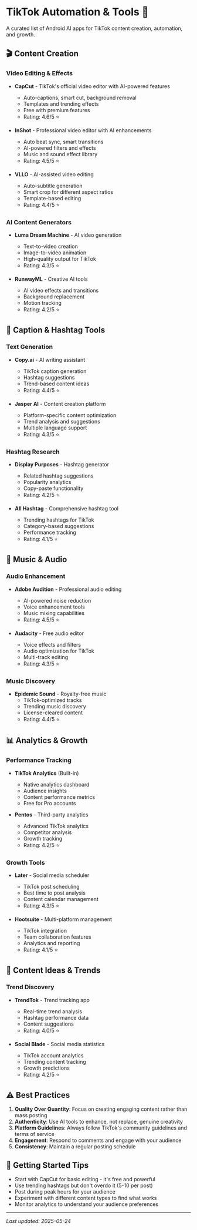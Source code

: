 # TikTok Automation & Tools 📱

A curated list of Android AI apps for TikTok content creation, automation, and growth.

## 🎬 Content Creation

### Video Editing & Effects
- **CapCut** - TikTok's official video editor with AI-powered features
  - Auto-captions, smart cut, background removal
  - Templates and trending effects
  - Free with premium features
  - Rating: 4.6/5 ⭐

- **InShot** - Professional video editor with AI enhancements
  - Auto beat sync, smart transitions
  - AI-powered filters and effects
  - Music and sound effect library
  - Rating: 4.5/5 ⭐

- **VLLO** - AI-assisted video editing
  - Auto-subtitle generation
  - Smart crop for different aspect ratios
  - Template-based editing
  - Rating: 4.4/5 ⭐

### AI Content Generators
- **Luma Dream Machine** - AI video generation
  - Text-to-video creation
  - Image-to-video animation
  - High-quality output for TikTok
  - Rating: 4.3/5 ⭐

- **RunwayML** - Creative AI tools
  - AI video effects and transitions
  - Background replacement
  - Motion tracking
  - Rating: 4.2/5 ⭐

## 📝 Caption & Hashtag Tools

### Text Generation
- **Copy.ai** - AI writing assistant
  - TikTok caption generation
  - Hashtag suggestions
  - Trend-based content ideas
  - Rating: 4.4/5 ⭐

- **Jasper AI** - Content creation platform
  - Platform-specific content optimization
  - Trend analysis and suggestions
  - Multiple language support
  - Rating: 4.3/5 ⭐

### Hashtag Research
- **Display Purposes** - Hashtag generator
  - Related hashtag suggestions
  - Popularity analytics
  - Copy-paste functionality
  - Rating: 4.2/5 ⭐

- **All Hashtag** - Comprehensive hashtag tool
  - Trending hashtags for TikTok
  - Category-based suggestions
  - Performance tracking
  - Rating: 4.1/5 ⭐

## 🎵 Music & Audio

### Audio Enhancement
- **Adobe Audition** - Professional audio editing
  - AI-powered noise reduction
  - Voice enhancement tools
  - Music mixing capabilities
  - Rating: 4.5/5 ⭐

- **Audacity** - Free audio editor
  - Voice effects and filters
  - Audio optimization for TikTok
  - Multi-track editing
  - Rating: 4.3/5 ⭐

### Music Discovery
- **Epidemic Sound** - Royalty-free music
  - TikTok-optimized tracks
  - Trending music discovery
  - License-cleared content
  - Rating: 4.4/5 ⭐

## 📊 Analytics & Growth

### Performance Tracking
- **TikTok Analytics** (Built-in)
  - Native analytics dashboard
  - Audience insights
  - Content performance metrics
  - Free for Pro accounts

- **Pentos** - Third-party analytics
  - Advanced TikTok analytics
  - Competitor analysis
  - Growth tracking
  - Rating: 4.2/5 ⭐

### Growth Tools
- **Later** - Social media scheduler
  - TikTok post scheduling
  - Best time to post analysis
  - Content calendar management
  - Rating: 4.3/5 ⭐

- **Hootsuite** - Multi-platform management
  - TikTok integration
  - Team collaboration features
  - Analytics and reporting
  - Rating: 4.1/5 ⭐

## 🎯 Content Ideas & Trends

### Trend Discovery
- **TrendTok** - Trend tracking app
  - Real-time trend analysis
  - Hashtag performance data
  - Content suggestions
  - Rating: 4.0/5 ⭐

- **Social Blade** - Social media statistics
  - TikTok account analytics
  - Trending content tracking
  - Growth predictions
  - Rating: 4.2/5 ⭐

## ⚠️ Best Practices

1. **Quality Over Quantity**: Focus on creating engaging content rather than mass posting
2. **Authenticity**: Use AI tools to enhance, not replace, genuine creativity
3. **Platform Guidelines**: Always follow TikTok's community guidelines and terms of service
4. **Engagement**: Respond to comments and engage with your audience
5. **Consistency**: Maintain a regular posting schedule

## 🚀 Getting Started Tips

- Start with CapCut for basic editing - it's free and powerful
- Use trending hashtags but don't overdo it (5-10 per post)
- Post during peak hours for your audience
- Experiment with different content types to find what works
- Monitor analytics to understand your audience preferences

---

*Last updated: 2025-05-24*
